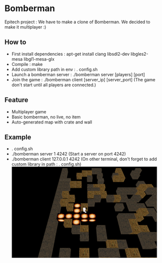 # Bomberman

Epitech project : We have to make a clone of Bomberman. We decided to make it multiplayer :)

## How to
* First install dependencies : apt-get install clang libsdl2-dev libgles2-mesa libgl1-mesa-glx
* Compile : make
* Add custom library path in env : . config.sh
* Launch a bomberman server : ./bomberman server [players] [port]
* Join the game : ./bomberman client [server_ip] [server_port] (The game don't start until all players are connected.)

## Feature
* Multiplayer game
* Basic bomberman, no live, no item
* Auto-generated map with crate and wall

## Example
* . config.sh
* ./bomberman server 1 4242 (Start a server on port 4242)
* ./bomberman client 127.0.0.1 4242 (On other terminal, don't forget to add custom library in path : . config.sh)
![alt text](https://github.com/Aschen/Bomberman/raw/master/screenshot.png "bomb_blast.so")
